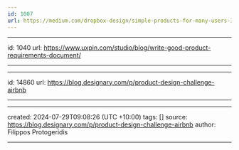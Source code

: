 ```yaml
---
id: 1007
url: https://medium.com/dropbox-design/simple-products-for-many-users-3c82519c523d#.wa5or63vd
---
```


---
id: 1040
url: https://www.uxpin.com/studio/blog/write-good-product-requirements-document/

---


---
id: 14860
url: https://blog.designary.com/p/product-design-challenge-airbnb

---

---
created: 2024-07-29T09:08:26 (UTC +10:00)
tags: []
source: https://blog.designary.com/p/product-design-challenge-airbnb
author: Filippos Protogeridis

---
